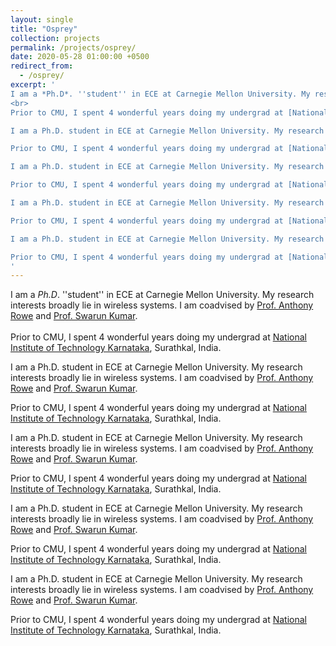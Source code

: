 ```yaml
---
layout: single
title: "Osprey"
collection: projects
permalink: /projects/osprey/
date: 2020-05-28 01:00:00 +0500
redirect_from: 
  - /osprey/
excerpt: '
I am a *Ph.D*. ''student'' in ECE at Carnegie Mellon University. My research interests broadly lie in wireless systems. I am coadvised by [Prof. Anthony Rowe](https://users.ece.cmu.edu/~agr) and [Prof. Swarun Kumar](http://www.andrew.cmu.edu/user/swarunk/index.html).<br>
<br>
Prior to CMU, I spent 4 wonderful years doing my undergrad at [National Institute of Technology Karnataka](https://www.nitk.ac.in/), Surathkal, India.

I am a Ph.D. student in ECE at Carnegie Mellon University. My research interests broadly lie in wireless systems. I am coadvised by [Prof. Anthony Rowe](https://users.ece.cmu.edu/~agr) and [Prof. Swarun Kumar](http://www.andrew.cmu.edu/user/swarunk/index.html).

Prior to CMU, I spent 4 wonderful years doing my undergrad at [National Institute of Technology Karnataka](https://www.nitk.ac.in/), Surathkal, India.

I am a Ph.D. student in ECE at Carnegie Mellon University. My research interests broadly lie in wireless systems. I am coadvised by [Prof. Anthony Rowe](https://users.ece.cmu.edu/~agr) and [Prof. Swarun Kumar](http://www.andrew.cmu.edu/user/swarunk/index.html).

Prior to CMU, I spent 4 wonderful years doing my undergrad at [National Institute of Technology Karnataka](https://www.nitk.ac.in/), Surathkal, India.

I am a Ph.D. student in ECE at Carnegie Mellon University. My research interests broadly lie in wireless systems. I am coadvised by [Prof. Anthony Rowe](https://users.ece.cmu.edu/~agr) and [Prof. Swarun Kumar](http://www.andrew.cmu.edu/user/swarunk/index.html).

Prior to CMU, I spent 4 wonderful years doing my undergrad at [National Institute of Technology Karnataka](https://www.nitk.ac.in/), Surathkal, India.

I am a Ph.D. student in ECE at Carnegie Mellon University. My research interests broadly lie in wireless systems. I am coadvised by [Prof. Anthony Rowe](https://users.ece.cmu.edu/~agr) and [Prof. Swarun Kumar](http://www.andrew.cmu.edu/user/swarunk/index.html).

Prior to CMU, I spent 4 wonderful years doing my undergrad at [National Institute of Technology Karnataka](https://www.nitk.ac.in/), Surathkal, India.
'
---
```

I am a *Ph.D*. ''student'' in ECE at Carnegie Mellon University. My research interests broadly lie in wireless systems. I am coadvised by [Prof. Anthony Rowe](https://users.ece.cmu.edu/~agr) and [Prof. Swarun Kumar](http://www.andrew.cmu.edu/user/swarunk/index.html).<br>
<br>
Prior to CMU, I spent 4 wonderful years doing my undergrad at [National Institute of Technology Karnataka](https://www.nitk.ac.in/), Surathkal, India.

I am a Ph.D. student in ECE at Carnegie Mellon University. My research interests broadly lie in wireless systems. I am coadvised by [Prof. Anthony Rowe](https://users.ece.cmu.edu/~agr) and [Prof. Swarun Kumar](http://www.andrew.cmu.edu/user/swarunk/index.html).

Prior to CMU, I spent 4 wonderful years doing my undergrad at [National Institute of Technology Karnataka](https://www.nitk.ac.in/), Surathkal, India.

I am a Ph.D. student in ECE at Carnegie Mellon University. My research interests broadly lie in wireless systems. I am coadvised by [Prof. Anthony Rowe](https://users.ece.cmu.edu/~agr) and [Prof. Swarun Kumar](http://www.andrew.cmu.edu/user/swarunk/index.html).

Prior to CMU, I spent 4 wonderful years doing my undergrad at [National Institute of Technology Karnataka](https://www.nitk.ac.in/), Surathkal, India.

I am a Ph.D. student in ECE at Carnegie Mellon University. My research interests broadly lie in wireless systems. I am coadvised by [Prof. Anthony Rowe](https://users.ece.cmu.edu/~agr) and [Prof. Swarun Kumar](http://www.andrew.cmu.edu/user/swarunk/index.html).

Prior to CMU, I spent 4 wonderful years doing my undergrad at [National Institute of Technology Karnataka](https://www.nitk.ac.in/), Surathkal, India.

I am a Ph.D. student in ECE at Carnegie Mellon University. My research interests broadly lie in wireless systems. I am coadvised by [Prof. Anthony Rowe](https://users.ece.cmu.edu/~agr) and [Prof. Swarun Kumar](http://www.andrew.cmu.edu/user/swarunk/index.html).

Prior to CMU, I spent 4 wonderful years doing my undergrad at [National Institute of Technology Karnataka](https://www.nitk.ac.in/), Surathkal, India.